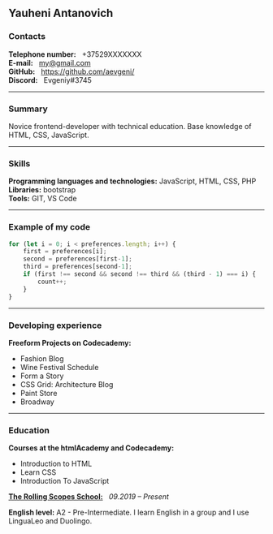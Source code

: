 ## Yauheni Antanovich
### **Contacts**
**Telephone number:** &nbsp; +37529XXXXXXX   
**E-mail:** &nbsp;  my@gmail.com  
**GitHub:** &nbsp;  https://github.com/aevgeni/  
**Discord:** &nbsp; Evgeniy#3745  
  
***

### **Summary**  
Novice frontend-developer with technical education. Base knowledge of HTML, CSS, JavaScript.  

***

### **Skills**  
**Programming languages and technologies:** JavaScript, HTML, CSS, PHP  
**Libraries:** bootstrap  
**Tools:** GIT, VS Code  

***

### **Example of my code**

```javascript
for (let i = 0; i < preferences.length; i++) {
    first = preferences[i];
    second = preferences[first-1];
    third = preferences[second-1];
    if (first !== second && second !== third && (third - 1) === i) {
        count++;
    }
}
```  


***

### **Developing experience**

**Freeform Projects on Codecademy:**  
- Fashion Blog  
- Wine Festival Schedule  
- Form a Story  
- CSS Grid: Architecture Blog  
- Paint Store  
- Broadway  

***

### **Education**
**Courses at the htmlAcademy and Codecademy:**  
* Introduction to HTML  
* Learn CSS  
* Introduction To JavaScript  

**[The Rolling Scopes School:](https://school.rollingscopes.com/)**  &nbsp; *09.2019 – Present*

**English level:** A2 - Pre-Intermediate. I learn English in a group and I use LinguaLeo and Duolingo.

